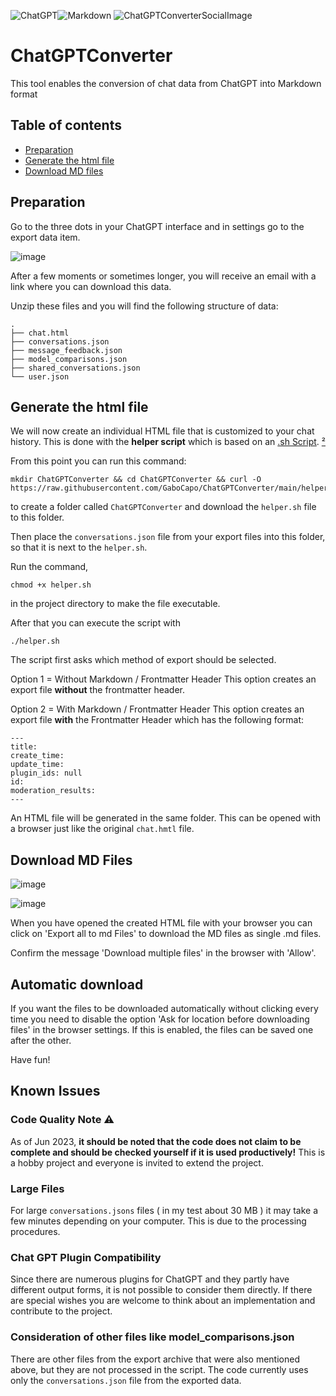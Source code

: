 ![ChatGPT](https://img.shields.io/badge/chatGPT-74aa9c?style=for-the-badge&logo=openai&logoColor=white)![Markdown](https://img.shields.io/badge/markdown-%23000000.svg?style=for-the-badge&logo=markdown&logoColor=white)
![ChatGPTConverterSocialImage](https://github.com/GaboCapo/ChatGPTConverter/assets/39612138/501f6fb2-7578-453c-8651-f00db84bc58f)
# ChatGPTConverter

This tool enables the conversion of chat data from ChatGPT into Markdown format

## Table of contents

- [Preparation](#preparation)
- [Generate the html file](#generate-the-html-file)
- [Download MD files](#download-md-files)


## Preparation

Go to the three dots in your ChatGPT interface and in settings go to the export data item.

![image](https://github.com/GaboCapo/ChatGPTConverter/assets/39612138/841bbaef-615e-434b-a762-6c240eb1c640)

After a few moments or sometimes longer, you will receive an email with a link where you can download this data.

Unzip these files and you will find the following structure of data:

```
.
├── chat.html
├── conversations.json
├── message_feedback.json
├── model_comparisons.json
├── shared_conversations.json
└── user.json
```

## Generate the html file

We will now create an individual HTML file that is customized to your chat history. This is done with the **helper script** which is based on an [.sh Script](https://en.wikipedia.org/wiki/Shell_script). [²](https://en.wikipedia.org/wiki/Bourne_shell)

From this point you can run this command:

```
mkdir ChatGPTConverter && cd ChatGPTConverter && curl -O https://raw.githubusercontent.com/GaboCapo/ChatGPTConverter/main/helper.sh
```

to create a folder called `ChatGPTConverter` and download the `helper.sh` file to this folder.

Then place the `conversations.json` file from your export files into this folder, so that it is next to the `helper.sh`.

Run the command, 
```
chmod +x helper.sh
```
in the project directory to make the file executable.

After that you can execute the script with 

```
./helper.sh
```

The script first asks which method of export should be selected.

Option 1 = Without Markdown / Frontmatter Header 
This option creates an export file **without** the frontmatter header.

Option 2 = With Markdown / Frontmatter Header
This option creates an export file **with** the Frontmatter Header which has the following format:
```
---
title: 
create_time: 
update_time: 
plugin_ids: null
id: 
moderation_results: 
---
```

An HTML file will be generated in the same folder.
This can be opened with a browser just like the original `chat.hmtl` file. 


## Download MD Files

![image](https://github.com/GaboCapo/ChatGPTConverter/assets/39612138/ff3aa410-c93c-4287-abbf-2b47d3924c0a)

![image](https://github.com/GaboCapo/ChatGPTConverter/assets/39612138/a8f58f94-1d0c-405f-80d3-3c9769e93c02)

When you have opened the created HTML file with your browser you can click on 'Export all to md Files' to download the MD files as single .md files.

Confirm the message 'Download multiple files' in the browser with 'Allow'.

## Automatic download

If you want the files to be downloaded automatically without clicking every time you need to disable the option 'Ask for location before downloading files' in the browser settings. 
If this is enabled, the files can be saved one after the other.

Have fun!

## Known Issues

### Code Quality Note ⚠️
As of Jun 2023, **it should be noted that the code does not claim to be complete and should be checked yourself if it is used productively!** This is a hobby project and everyone is invited to extend the project.

### Large Files
For large `conversations.jsons` files ( in my test about 30 MB ) it may take a few minutes depending on your computer. This is due to the processing procedures.

### Chat GPT Plugin Compatibility
Since there are numerous plugins for ChatGPT and they partly have different output forms, it is not possible to consider them directly. If there are special wishes you are welcome to think about an implementation and contribute to the project.

### Consideration of other files like model_comparisons.json
There are other files from the export archive that were also mentioned above, but they are not processed in the script. The code currently uses only the `conversations.json` file from the exported data.
